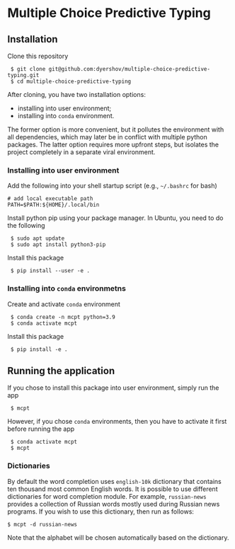 # Multiple Choice Predictive Typing

## Installation

Clone this repository

``` shell
 $ git clone git@github.com:dyershov/multiple-choice-predictive-typing.git
 $ cd multiple-choice-predictive-typing
```

After cloning, you have two installation options:
* installing into user environment;
* installing into `conda` environment.

The former option is more convenient, but it pollutes the environment
with all dependencies, which may later be in conflict with multiple
python packages. The latter option requires more upfront steps, but
isolates the project completely in a separate viral environment.

### Installing into user environment

Add the following into your shell startup script (e.g., `~/.bashrc` for bash)

``` shell
# add local executable path
PATH=$PATH:${HOME}/.local/bin
```

Install python pip using your package manager. In Ubuntu, you need to do the following

``` shell
 $ sudo apt update
 $ sudo apt install python3-pip
```

Install this package

``` shell
 $ pip install --user -e .
```

### Installing into `conda` environmetns

Create and activate `conda` environment

``` shell
 $ conda create -n mcpt python=3.9
 $ conda activate mcpt
```

Install this package

``` shell
 $ pip install -e .
```

## Running the application

If you chose to install this package into user environment, simply run the app

``` shell
 $ mcpt
```
However, if you chose `conda` environments, then you have to activate it first before running the app

``` shell
 $ conda activate mcpt
 $ mcpt
```

### Dictionaries

By default the word completion uses `english-10k` dictionary that
contains ten thousand most common English words. It is possible to use
different dictionaries for word completion module. For example,
`russian-news` provides a collection of Russian words mostly used
during Russian news programs. If you wish to use this dictionary,
then run as follows:

``` shell
$ mcpt -d russian-news
```

Note that the alphabet will be chosen automatically based on the
dictionary.
